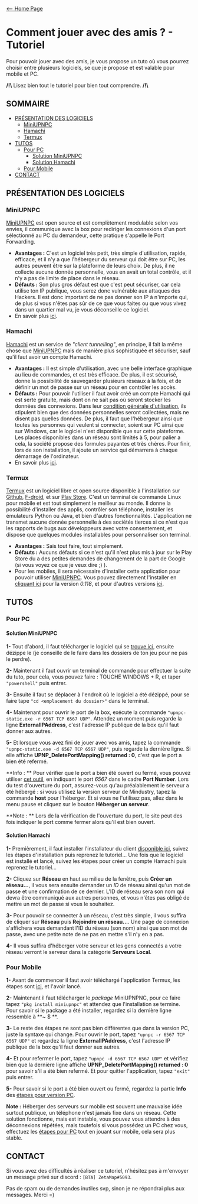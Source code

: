 [<-- Home Page](/)

# Comment jouer avec des amis ? - Tutoriel
Pour pouvoir jouer avec des amis, je vous propose un tuto où vous pourrez choisir entre plusieurs logiciels, se que je propose et est valable pour mobile et PC.

**/!\\** Lisez bien tout le tutoriel pour bien tout comprendre. **/!\\**



## SOMMAIRE
* [PRÉSENTATION DES LOGICIELS](#présentation)
  * [MiniUPNPC](#miniupnpc)
  * [Hamachi](#hamachi)
  * [Termux](#termux)
* [TUTOS](#tutos)
   * [Pour PC](#pc)
      * [Solution MiniUPNPC](#solution-miniupnpc)
      * [Solution Hamachi](#solution-hamachi)
   * [Pour Mobile](#mobile)
* [CONTACT](#contact)



## PRÉSENTATION DES LOGICIELS <a id="présentation"></a>
### MiniUPNPC <a id="miniupnpc"></a>
[MiniUPNPC](http://miniupnp.free.fr/) est open source et est complètement modulable selon vos envies, il communique avec la box pour rediriger les connexions d'un port sélectionné au PC du demandeur, cette pratique s'appelle le Port Forwarding.
* **Avantages :** C'est un logiciel très petit, très simple d'utilisation, rapide, efficace, et il n'y a que l'hébergeur du serveur qui doit être sur PC, les autres peuvent être sur la plateforme de leurs choix. De plus, il ne collecte aucune donnée personnelle, vous en avait un total contrôle, et il n'y a pas de limite de place dans le réseau.
* **Défauts :** Son plus gros défaut est que c'est peut sécuriser, car cela utilise ton IP publique, vous serez donc vulnérable aux attaques des Hackers. Il est donc important de ne pas donner son IP à n'importe qui, de plus si vous n'êtes pas sûr de ce que vous faites ou que vous vivez dans un quartier mal vu, je vous déconseille ce logiciel.
* En savoir plus [ici](http://miniupnp.free.fr/).

### Hamachi <a id="hamachi"></a>
[Hamachi](https://www.vpn.net/) est un service de *"client tunnelling"*, en principe, il fait la même chose que [MiniUPNPC](#miniupnpc) mais de manière plus sophistiquée et sécuriser, sauf qu'il faut avoir un compte Hamachi.
* **Avantages :** Il est simple d'utilisation, avec une belle interface graphique au lieu de commandes, et est très efficace. De plus, il est sécurisé, donne la possibilité de sauvegarder plusieurs réseaux à la fois, et de définir un mot de passe sur un réseau pour en contrôler les accès.
* **Défauts :** Pour pouvoir l'utiliser il faut avoir créé un compte Hamachi qui est serte gratuite, mais dont on ne sait pas où seront stocker les données des connexions. Dans leur [condition générale d'utilisation](https://www.goto.com/fr/company/legal), ils stipulent bien que des données personnelles seront collectées, mais ne disent pas quelles données. De plus, il faut que l'hébergeur ainsi que toutes les personnes qui veulent si connecter, soient sur PC ainsi que sur Windows, car le logiciel n'est disponible que sur cette plateforme. Les places disponibles dans un réseau sont limités à 5, pour palier a cela, la société propose des formules payantes et très chères. Pour finir, lors de son installation, il ajoute un service qui démarrera à chaque démarrage de l'ordinateur.
* En savoir plus [ici](https://vpn.net/).

### Termux <a id="termux"></a>
[Termux](https://termux.com/) est un logiciel libre et open source disponible à l'installation sur [Github](https://github.com/termux/termux-app), [F-droid](https://f-droid.org/en/packages/com.termux/), et sur [Play Store](https://play.google.com/store/apps/details?id=com.termux). C'est un terminal de commande Linux pour mobile et est tout simplement le meilleur au monde. Il donne la possibilité d'installer des applis, contrôler son téléphone, installer les émulateurs Python ou Java, et bien d'autres fonctionnalités. L'application ne transmet aucune donnée personnelle à des sociétés tierces si ce n'est que les rapports de bugs aux développeurs avec votre consentement, et dispose que quelques modules installables pour personnaliser son terminal.
* **Avantages :** Sais tout faire, tout simplement.
* **Défauts :** Aucuns défauts si ce n'est qu'il n'est plus mis à jour sur le Play Store du a des petites demandes de changement de la part de Google (si vous voyez ce que je veux dire ;) ).
* Pour les mobiles, il sera nécessaire d'installer cette application pour pouvoir utiliser [MiniUPNPC](/MiniUPNPC). Vous pouvez directement l'installer en [cliquant ici](https://f-droid.org/repo/com.termux_118.apk) pour la version *0.118*, et pour d'autres versions [ici](https://github.com/termux/termux-app/releases).



## TUTOS <a id="tutos"></a>
### Pour PC <a id="pc"></a>
#### Solution MiniUPNPC <a id="solution-miniupnpc"></a>
**1-** Tout d'abord, il faut télécharger le logiciel qui se [trouve ici](http://miniupnp.free.fr/files/download.php?file=upnpc-exe-win32-20150918.zip), ensuite dézippe le (je conseille de le faire dans les dossiers de ton jeu pour ne pas le perdre).

**2-** Maintenant il faut ouvrir un terminal de commande pour effectuer la suite du tuto, pour cela, vous pouvez faire : TOUCHE WINDOWS + R, et taper ``"powershell"`` puis entrer.

**3-** Ensuite il faut se déplacer à l'endroit où le logiciel a été dézippé, pour se faire tape ``"cd <emplacement du dossier>"`` dans le terminal.

**4-** Maintenant pour ouvrir le port de la box, exécute la commande ``"upnpc-static.exe -r 6567 TCP 6567 UDP"``. Attendez un moment puis regarde la ligne **ExternalIPAddress**, c'est l'adresse IP publique de la box qu'il faut donner aux autres.

**5-** Et lorsque vous avez fini de jouer avec vos amis, tapez la commande ``"upnpc-static.exe -d 6567 TCP 6567 UDP"``, puis regarde la dernière ligne. Si elle affiche **UPNP_DeletePortMapping() returned : 0**, c'est que le port a bien été refermé.


**Info : **
Pour vérifier que le port a bien été ouvert ou fermé, vous pouvez utiliser [cet outil](https://www.yougetsignal.com/tools/open-ports/), en indiquant le port *6567* dans le cadre **Port Number**. Lors du test d'ouverture du port, assurez-vous qu'au préalablement le serveur a été hébergé : si vous utilisez la version serveur de Mindustry, tapez la commande **host** pour l'héberger. Et si vous ne l'utilisez pas, allez dans le menu pause et cliquez sur le bouton **Héberger un serveur**.

**Note : **
Lors de la vérification de l'ouverture du port, le site peut des fois indiquer le port comme fermer alors qu'il est bien ouvert.

#### Solution Hamachi <a id="solution-hamachi"></a>
**1-** Premièrement, il faut installer l'installateur du client [disponible ici](https://www.vpn.net/), suivez les étapes d'installation puis reprenez le tutoriel... Une fois que le logiciel est installé et lancé, suivez les étapes pour créer un compte Hamachi puis reprenez le tutoriel...

**2-** Cliquez sur **Réseau** en haut au milieu de la fenêtre, puis **Créer un réseau...**, il vous sera ensuite demander un *ID* de réseau ainsi qu'un mot de passe et une confirmation de ce dernier. L'ID de réseau sera son nom qui devra être communiqué aux autres personnes, et vous n'êtes pas obligé de mettre un mot de passe si vous le souhaitez.

**3-** Pour pouvoir se connecter à un réseau, c'est très simple, il vous suffira de cliquer sur **Réseau** puis **Rejoindre un réseau...**. Une page de connexion s'affichera vous demandant l'ID du réseau (son nom) ainsi que son mot de passe, avec une petite note de ne pas en mettre s'il n'y en a pas.

**4-** Il vous suffira d'héberger votre serveur et les gens connectés a votre réseau verront le serveur dans la catégorie **Serveurs Local**.


### Pour Mobile <a id="mobile"></a>
**1-** Avant de commencer il faut avoir téléchargé l'application Termux, les étapes sont [ici](#termux), et l'avoir lancé.

**2-** Maintenant il faut télécharger le *package* MiniUPNPNC, pour ce faire tapez ``"pkg install miniupnpc"`` et attendez que l'installation se termine. Pour savoir si le package a été installer, regardez si la dernière ligne ressemble à **~ $ **.

**3-** Le reste des étapes ne sont pas bien différentes que dans la version PC, juste la syntaxe qui change. Pour ouvrir le port, tapez ``"upnpc -r 6567 TCP 6567 UDP"`` et regardez la ligne **ExternalIPAddress**, c'est l'adresse IP publique de la box qu'il faut donner aux autres.

**4-** Et pour refermer le port, tapez ``"upnpc -d 6567 TCP 6567 UDP"`` et vérifiez bien que la dernière ligne affiche **UPNP_DeletePortMapping() returned : 0** pour savoir s'il a été bien refermé. Et pour quitter l'application, tapez ``"exit"`` puis entrer.

**5-** Pour savoir si le port a été bien ouvert ou fermé, regardez la partie **Info** des [étapes pour version PC](#solution-miniupnpc).


**Note :**
Héberger des serveurs sur mobile est souvent une mauvaise idée surtout publique, un téléphone n'est jamais fixe dans un réseau. Cette solution fonctionne, mais est instable, vous pouvez vous attendre à des déconnexions répétées, mais toutefois si vous possédez un PC chez vous, effectuez les [étapes pour PC](#solution-miniupnpc) tout en jouant sur mobile, cela sera plus stable.



## CONTACT <a id="contact"></a>
Si vous avez des difficultés à réaliser ce tutoriel, n'hésitez pas à m'envoyer un message privé sur discord : ``[BTA] ZetaMap#5093``. 

Pas de spam ou de demandes inutiles svp, sinon je ne répondrai plus aux messages. Merci =)
